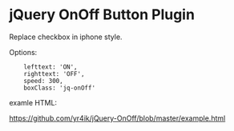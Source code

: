 jQuery OnOff Button Plugin
============
Replace checkbox in iphone style.

Options:

		lefttext: 'ON',
		righttext: 'OFF',
		speed: 300,
		boxClass: 'jq-onOff'


examle HTML:

https://github.com/yr4ik/jQuery-OnOff/blob/master/example.html
